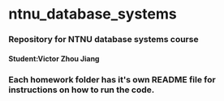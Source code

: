 # ntnu_database_systems

### Repository for NTNU database systems course

#### Student:Victor Zhou Jiang

### Each homework folder has it's own README file for instructions on how to run the code.